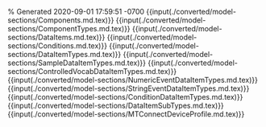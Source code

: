 % Generated 2020-09-01 17:59:51 -0700
{{input(./converted/model-sections/Components.md.tex)}}
{{input(./converted/model-sections/ComponentTypes.md.tex)}}
{{input(./converted/model-sections/DataItems.md.tex)}}
{{input(./converted/model-sections/Conditions.md.tex)}}
{{input(./converted/model-sections/DataItemTypes.md.tex)}}
{{input(./converted/model-sections/SampleDataItemTypes.md.tex)}}
{{input(./converted/model-sections/ControlledVocabDataItemTypes.md.tex)}}
{{input(./converted/model-sections/NumericEventDataItemTypes.md.tex)}}
{{input(./converted/model-sections/StringEventDataItemTypes.md.tex)}}
{{input(./converted/model-sections/ConditionDataItemTypes.md.tex)}}
{{input(./converted/model-sections/DataItemSubTypes.md.tex)}}
{{input(./converted/model-sections/MTConnectDeviceProfile.md.tex)}}
